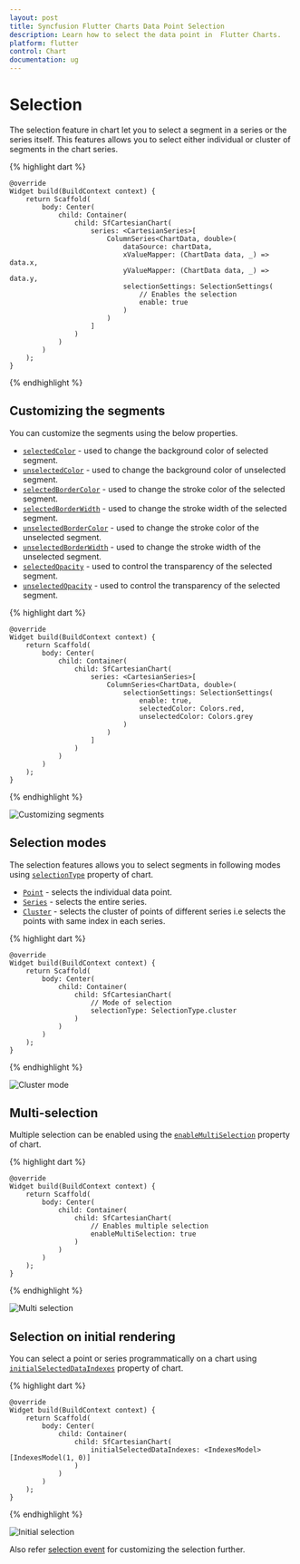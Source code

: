 ```yaml
---
layout: post
title: Syncfusion Flutter Charts Data Point Selection
description: Learn how to select the data point in  Flutter Charts.
platform: flutter
control: Chart
documentation: ug
---
```


# Selection

The selection feature in chart let you to select a segment in a series or the series itself. This features allows you to select either individual or cluster of segments in the chart series.

{% highlight dart %} 

    @override
    Widget build(BuildContext context) {
        return Scaffold(
            body: Center(
                child: Container(
                    child: SfCartesianChart(
                        series: <CartesianSeries>[
                            ColumnSeries<ChartData, double>(
                                dataSource: chartData,
                                xValueMapper: (ChartData data, _) => data.x,
                                yValueMapper: (ChartData data, _) => data.y,
                                selectionSettings: SelectionSettings(
                                    // Enables the selection
                                    enable: true
                                )
                            )
                        ]
                    )
                )
            )
        );  
    }

{% endhighlight %}

## Customizing the segments

You can customize the segments using the below properties.

* [`selectedColor`](https://pub.dev/documentation/syncfusion_flutter_charts/latest/charts/SelectionSettings/selectedColor.html) - used to change the background color of selected segment.
* [`unselectedColor`](https://pub.dev/documentation/syncfusion_flutter_charts/latest/charts/SelectionSettings/unselectedColor.html) - used to change the background color of unselected segment.
* [`selectedBorderColor`](https://pub.dev/documentation/syncfusion_flutter_charts/latest/charts/SelectionSettings/selectedBorderColor.html) - used to change the stroke color of the selected segment.
* [`selectedBorderWidth`](https://pub.dev/documentation/syncfusion_flutter_charts/latest/charts/SelectionSettings/selectedBorderWidth.html) - used to change the stroke width of the selected segment.
* [`unselectedBorderColor`](https://pub.dev/documentation/syncfusion_flutter_charts/latest/charts/SelectionSettings/unselectedBorderColor.html) - used to change the stroke color of the unselected segment.
* [`unselectedBorderWidth`](https://pub.dev/documentation/syncfusion_flutter_charts/latest/charts/SelectionSettings/unselectedBorderWidth.html) - used to change the stroke width of the unselected segment.
* [`selectedOpacity`](https://pub.dev/documentation/syncfusion_flutter_charts/latest/charts/SelectionSettings/selectedOpacity.html) - used to control the transparency of the selected segment.
* [`unselectedOpacity`](https://pub.dev/documentation/syncfusion_flutter_charts/latest/charts/SelectionSettings/unselectedOpacity.html) - used to control the transparency of the selected segment.

{% highlight dart %} 

    @override
    Widget build(BuildContext context) {
        return Scaffold(
            body: Center(
                child: Container(
                    child: SfCartesianChart(
                        series: <CartesianSeries>[
                            ColumnSeries<ChartData, double>(
                                selectionSettings: SelectionSettings(
                                    enable: true,
                                    selectedColor: Colors.red,
                                    unselectedColor: Colors.grey
                                )
                            )
                        ]
                    )
                )
            )
        );
    }

{% endhighlight %}

![Customizing segments](images/selection/customizing_segments.jpg)

## Selection modes

The selection features allows you to select segments in following modes using [`selectionType`](https://pub.dev/documentation/syncfusion_flutter_charts/latest/charts/SfCartesianChart/selectionType.html) property of chart.

* [`Point`](https://pub.dev/documentation/syncfusion_flutter_charts/latest/charts/SelectionType-class.html) - selects the individual data point.
* [`Series`](https://pub.dev/documentation/syncfusion_flutter_charts/latest/charts/SelectionType-class.html) - selects the entire series.
* [`Cluster`](https://pub.dev/documentation/syncfusion_flutter_charts/latest/charts/SelectionType-class.html) - selects the cluster of points of different series i.e selects the points with same index in each series.

{% highlight dart %} 

    @override
    Widget build(BuildContext context) {
        return Scaffold(
            body: Center(
                child: Container(
                    child: SfCartesianChart(
                        // Mode of selection
                        selectionType: SelectionType.cluster
                    )
                )
            )
        );
    }

{% endhighlight %}

![Cluster mode](images/selection/cluster_mode.jpg)

## Multi-selection

Multiple selection can be enabled using the [`enableMultiSelection`](https://pub.dev/documentation/syncfusion_flutter_charts/latest/charts/SfCartesianChart/enableMultiSelection.html) property of chart.

{% highlight dart %} 

    @override
    Widget build(BuildContext context) {
        return Scaffold(
            body: Center(
                child: Container(
                    child: SfCartesianChart(
                        // Enables multiple selection
                        enableMultiSelection: true
                    )
                )
            )
        );
    }

{% endhighlight %}

![Multi selection](images/selection/multi_select.jpg)

## Selection on initial rendering

You can select a point or series programmatically on a chart using [`initialSelectedDataIndexes`](https://pub.dev/documentation/syncfusion_flutter_charts/latest/charts/SfCartesianChart/initialSelectedDataIndexes.html) property of chart.

{% highlight dart %} 

    @override
    Widget build(BuildContext context) {
        return Scaffold(
            body: Center(
                child: Container(
                    child: SfCartesianChart(
                        initialSelectedDataIndexes: <IndexesModel>[IndexesModel(1, 0)]
                    )
                )
            )
        );
    }

{% endhighlight %}

![Initial selection](images/selection/initial_render_selection.jpg)

Also refer [selection event](./events#onselectionchanged) for customizing the selection further.